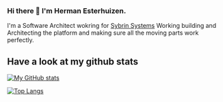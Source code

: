 ### Hi there 👋 I'm Herman Esterhuizen.

I'm a Software Architect wokring for [Sybrin Systems](https://corporate.sybrin.com/) Working building and Architecting the platform and making sure all the moving parts work perfectly. 

## Have a look at my github stats

[![My GitHub stats](https://github-readme-stats.vercel.app/api?username=Kimahari&count_private=true&show_icons=true&theme=radical)](https://github.com/anuraghazra/github-readme-stats)



[![Top Langs](https://github-readme-stats.vercel.app/api/top-langs/?username=Kimahari&layout=compact)](https://github.com/anuraghazra/github-readme-stats)


<!--
**Kimahari/kimahari** is a ✨ _special_ ✨ repository because its `README.md` (this file) appears on your GitHub profile.

Here are some ideas to get you started:

- 🔭 I’m currently working on ...
- 🌱 I’m currently learning ...
- 👯 I’m looking to collaborate on ...
- 🤔 I’m looking for help with ...
- 💬 Ask me about ...
- 📫 How to reach me: ...
- 😄 Pronouns: ...
- ⚡ Fun fact: ...
-->
